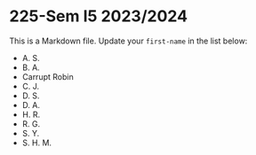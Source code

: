 # 225-Sem I5 2023/2024

This is a Markdown file.
Update your `first-name` in the list below:

* A. S.
* B. A.
* Carrupt Robin
* C. J.
* D. S.
* D. A.
* H. R.
* R. G.
* S. Y.
* S. H. M.
